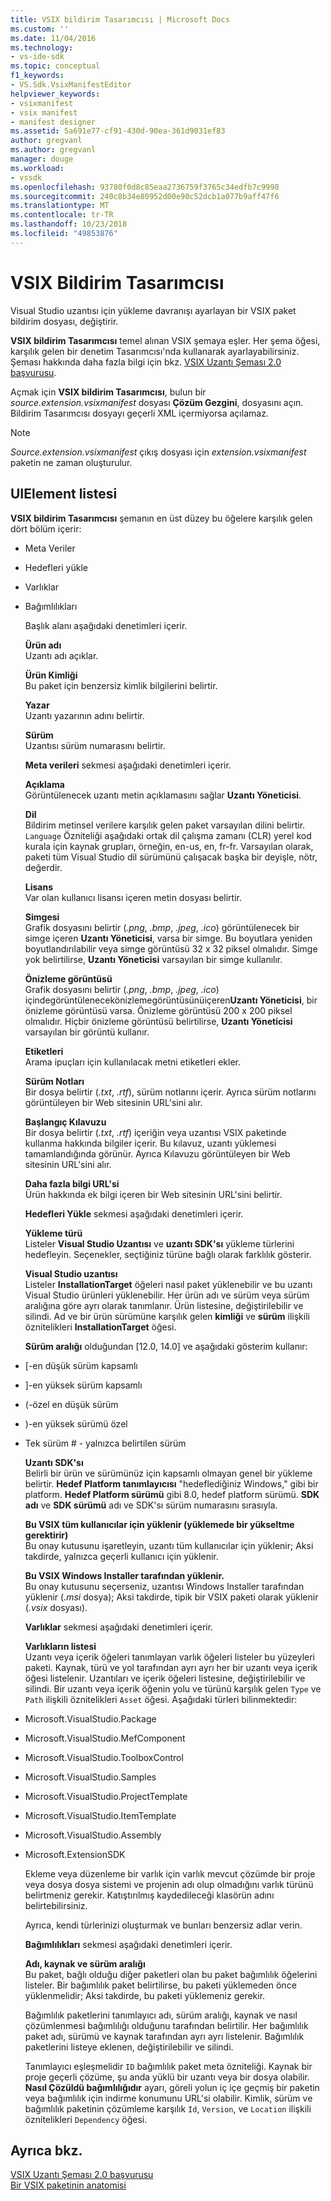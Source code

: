 ```yaml
---
title: VSIX bildirim Tasarımcısı | Microsoft Docs
ms.custom: ''
ms.date: 11/04/2016
ms.technology:
- vs-ide-sdk
ms.topic: conceptual
f1_keywords:
- VS.Sdk.VsixManifestEditor
helpviewer_keywords:
- vsixmanifest
- vsix manifest
- manifest designer
ms.assetid: 5a691e77-cf91-430d-90ea-361d9031ef83
author: gregvanl
ms.author: gregvanl
manager: douge
ms.workload:
- vssdk
ms.openlocfilehash: 93780f0d8c85eaa2736759f3765c34edfb7c9998
ms.sourcegitcommit: 240c8b34e80952d00e90c52dcb1a077b9aff47f6
ms.translationtype: MT
ms.contentlocale: tr-TR
ms.lasthandoff: 10/23/2018
ms.locfileid: "49853876"
---
```

# <a name="vsix-manifest-designer"></a>VSIX Bildirim Tasarımcısı
Visual Studio uzantısı için yükleme davranışı ayarlayan bir VSIX paket bildirim dosyası, değiştirir.  
  
 **VSIX bildirim Tasarımcısı** temel alınan VSIX şemaya eşler. Her şema öğesi, karşılık gelen bir denetim Tasarımcısı'nda kullanarak ayarlayabilirsiniz. Şeması hakkında daha fazla bilgi için bkz. [VSIX Uzantı Şeması 2.0 başvurusu](../extensibility/vsix-extension-schema-2-0-reference.md).  
  
 Açmak için **VSIX bildirim Tasarımcısı**, bulun bir *source.extension.vsixmanifest* dosyası **Çözüm Gezgini**, dosyasını açın. Bildirim Tasarımcısı dosyayı geçerli XML içermiyorsa açılamaz.  
  
> [!NOTE]
>  *Source.extension.vsixmanifest* çıkış dosyası için *extension.vsixmanifest* paketin ne zaman oluşturulur.  
  
## <a name="uielement-list"></a>UIElement listesi  
 **VSIX bildirim Tasarımcısı** şemanın en üst düzey bu öğelere karşılık gelen dört bölüm içerir:  
  
- Meta Veriler  
  
- Hedefleri yükle  
  
- Varlıklar  
  
- Bağımlılıkları  
  
  Başlık alanı aşağıdaki denetimleri içerir.  
  
  **Ürün adı**  
  Uzantı adı açıklar.  
  
  **Ürün Kimliği**  
  Bu paket için benzersiz kimlik bilgilerini belirtir.  
  
  **Yazar**  
  Uzantı yazarının adını belirtir.  
  
  **Sürüm**  
  Uzantısı sürüm numarasını belirtir.  
  
  **Meta verileri** sekmesi aşağıdaki denetimleri içerir.  
  
  **Açıklama**  
  Görüntülenecek uzantı metin açıklamasını sağlar **Uzantı Yöneticisi**.  
  
  **Dil**  
  Bildirim metinsel verilere karşılık gelen paket varsayılan dilini belirtir. `Language` Özniteliği aşağıdaki ortak dil çalışma zamanı (CLR) yerel kod kurala için kaynak grupları, örneğin, en-us, en, fr-fr. Varsayılan olarak, paketi tüm Visual Studio dil sürümünü çalışacak başka bir deyişle, nötr, değerdir.  
  
  **Lisans**  
  Var olan kullanıcı lisansı içeren metin dosyası belirtir.  
  
  **Simgesi**  
  Grafik dosyasını belirtir (*.png*, *.bmp*, *.jpeg*, *.ico*) görüntülenecek bir simge içeren  **Uzantı Yöneticisi**, varsa bir simge. Bu boyutlara yeniden boyutlandırılabilir veya simge görüntüsü 32 x 32 piksel olmalıdır. Simge yok belirtilirse, **Uzantı Yöneticisi** varsayılan bir simge kullanılır.  
  
  **Önizleme görüntüsü**  
  Grafik dosyasını belirtir (*.png*, *.bmp*, *.jpeg*, *.ico*) içindegörüntülenecekönizlemegörüntüsünüiçeren**Uzantı Yöneticisi**, bir önizleme görüntüsü varsa. Önizleme görüntüsü 200 x 200 piksel olmalıdır. Hiçbir önizleme görüntüsü belirtilirse, **Uzantı Yöneticisi** varsayılan bir görüntü kullanır.  
  
  **Etiketleri**  
  Arama ipuçları için kullanılacak metni etiketleri ekler.  
  
  **Sürüm Notları**  
  Bir dosya belirtir (*.txt*, *.rtf*), sürüm notlarını içerir. Ayrıca sürüm notlarını görüntüleyen bir Web sitesinin URL'sini alır.  
  
  **Başlangıç Kılavuzu**  
  Bir dosya belirtir (*.txt*, *.rtf*) içeriğin veya uzantısı VSIX paketinde kullanma hakkında bilgiler içerir. Bu kılavuz, uzantı yüklemesi tamamlandığında görünür. Ayrıca Kılavuzu görüntüleyen bir Web sitesinin URL'sini alır.  
  
  **Daha fazla bilgi URL'si**  
  Ürün hakkında ek bilgi içeren bir Web sitesinin URL'sini belirtir.  
  
  **Hedefleri Yükle** sekmesi aşağıdaki denetimleri içerir.  
  
  **Yükleme türü**  
  Listeler **Visual Studio Uzantısı** ve **uzantı SDK'sı** yükleme türlerini hedefleyin. Seçenekler, seçtiğiniz türüne bağlı olarak farklılık gösterir.  
  
  **Visual Studio uzantısı**  
  Listeler **InstallationTarget** öğeleri nasıl paket yüklenebilir ve bu uzantı Visual Studio ürünleri yüklenebilir. Her ürün adı ve sürüm veya sürüm aralığına göre ayrı olarak tanımlanır. Ürün listesine, değiştirilebilir ve silindi. Ad ve bir ürün sürümüne karşılık gelen **kimliği** ve **sürüm** ilişkili öznitelikleri **InstallationTarget** öğesi.  
  
  **Sürüm aralığı** olduğundan [12.0, 14.0] ve aşağıdaki gösterim kullanır:  
  
- [-en düşük sürüm kapsamlı  
  
- ]-en yüksek sürüm kapsamlı  
  
- (-özel en düşük sürüm  
  
- )-en yüksek sürümü özel  
  
- Tek sürüm # - yalnızca belirtilen sürüm  
  
  **Uzantı SDK'sı**  
  Belirli bir ürün ve sürümünüz için kapsamlı olmayan genel bir yükleme belirtir. **Hedef Platform tanımlayıcısı** "hedeflediğiniz Windows," gibi bir platform. **Hedef Platform sürümü** gibi 8.0, hedef platform sürümü. **SDK adı** ve **SDK sürümü** adı ve SDK'sı sürüm numarasını sırasıyla.  
  
  **Bu VSIX tüm kullanıcılar için yüklenir (yüklemede bir yükseltme gerektirir)**  
  Bu onay kutusunu işaretleyin, uzantı tüm kullanıcılar için yüklenir; Aksi takdirde, yalnızca geçerli kullanıcı için yüklenir.  
  
  **Bu VSIX Windows Installer tarafından yüklenir.**  
  Bu onay kutusunu seçerseniz, uzantısı Windows Installer tarafından yüklenir (*.msi* dosya); Aksi takdirde, tipik bir VSIX paketi olarak yüklenir (*.vsix* dosyası).  
  
  **Varlıklar** sekmesi aşağıdaki denetimleri içerir.  
  
  **Varlıkların listesi**  
  Uzantı veya içerik öğeleri tanımlayan varlık öğeleri listeler bu yüzeyleri paketi. Kaynak, türü ve yol tarafından ayrı ayrı her bir uzantı veya içerik öğesi listelenir. Uzantıları ve içerik öğeleri listesine, değiştirilebilir ve silindi. Bir uzantı veya içerik öğenin yolu ve türünü karşılık gelen `Type` ve `Path` ilişkili öznitelikleri `Asset` öğesi. Aşağıdaki türleri bilinmektedir:  
  
- Microsoft.VisualStudio.Package  
  
- Microsoft.VisualStudio.MefComponent  
  
- Microsoft.VisualStudio.ToolboxControl  
  
- Microsoft.VisualStudio.Samples  
  
- Microsoft.VisualStudio.ProjectTemplate  
  
- Microsoft.VisualStudio.ItemTemplate  
  
- Microsoft.VisualStudio.Assembly  
  
- Microsoft.ExtensionSDK  
  
  Ekleme veya düzenleme bir varlık için varlık mevcut çözümde bir proje veya dosya dosya sistemi ve projenin adı olup olmadığını varlık türünü belirtmeniz gerekir. Katıştırılmış kaydedileceği klasörün adını belirtebilirsiniz.  
  
  Ayrıca, kendi türlerinizi oluşturmak ve bunları benzersiz adlar verin.  
  
  **Bağımlılıkları** sekmesi aşağıdaki denetimleri içerir.  
  
  **Adı, kaynak ve sürüm aralığı**  
  Bu paket, bağlı olduğu diğer paketleri olan bu paket bağımlılık öğelerini listeler. Bir bağımlılık paket belirtilirse, bu paketi yüklemeden önce yüklenmelidir; Aksi takdirde, bu paketi yüklemeniz gerekir.  
  
  Bağımlılık paketlerini tanımlayıcı adı, sürüm aralığı, kaynak ve nasıl çözümlenmesi bağımlılığı olduğunu tarafından belirtilir. Her bağımlılık paket adı, sürümü ve kaynak tarafından ayrı ayrı listelenir. Bağımlılık paketlerini listeye eklenen, değiştirilebilir ve silindi.  
  
  Tanımlayıcı eşleşmelidir `ID` bağımlılık paket meta özniteliği. Kaynak bir proje geçerli çözüme, şu anda yüklü bir uzantı veya bir dosya olabilir. **Nasıl Çözüldü bağımlılığıdır** ayarı, göreli yolun iç içe geçmiş bir paketin veya bağımlılık için indirme konumunu URL'si olabilir. Kimlik, sürüm ve bağımlılık paketinin çözümleme karşılık `Id`, `Version`, ve `Location` ilişkili öznitelikleri `Dependency` öğesi.  
  
## <a name="see-also"></a>Ayrıca bkz.  
 [VSIX Uzantı Şeması 2.0 başvurusu](../extensibility/vsix-extension-schema-2-0-reference.md)   
 [Bir VSIX paketinin anatomisi](../extensibility/anatomy-of-a-vsix-package.md)